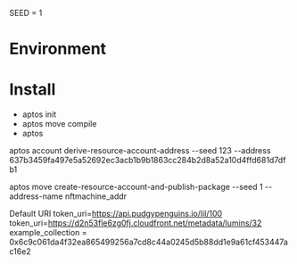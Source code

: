 SEED = 1
# Environment

# Install
- aptos init
- aptos move compile
- aptos 


aptos account derive-resource-account-address --seed 123  --address 637b3459fa497e5a52692ec3acb1b9b1863cc284b2d8a52a10d4ffd681d7dfb1

aptos move create-resource-account-and-publish-package --seed 1 --address-name nftmachine_addr


Default URI
token_uri=https://api.pudgypenguins.io/lil/100
token_uri=https://d2n53fle6zg0fj.cloudfront.net/metadata/lumins/32
example_collection = 0x6c9c061da4f32ea865499256a7cd8c44a0245d5b88dd1e9a61cf453447ac16e2